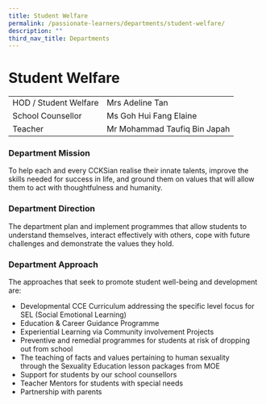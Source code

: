 ```yaml
---
title: Student Welfare
permalink: /passionate-learners/departments/student-welfare/
description: ""
third_nav_title: Departments
---
```

# **Student Welfare**

|  	|  	|
|---	|---	|
| HOD / Student Welfare 	| Mrs Adeline Tan 	|
| School Counsellor 	| Ms Goh Hui Fang Elaine  	|
| Teacher 	| Mr Mohammad Taufiq Bin Japah 	|

### Department Mission  

To help each and every CCKSian realise their innate talents, improve the skills needed for success in life, and ground them on values that will allow them to act with thoughtfulness and humanity.  

### Department Direction

The department plan and implement programmes that allow students to understand themselves, interact effectively with others, cope with future challenges and demonstrate the values they hold. 

### Department Approach

The approaches that seek to promote student well-being and development are:

*   Developmental CCE Curriculum addressing the specific level focus for SEL (Social Emotional Learning)
*   Education & Career Guidance Programme
*   Experiential Learning via Community involvement Projects
*   Preventive and remedial programmes for students at risk of dropping out from school
*   The teaching of facts and values pertaining to human sexuality through the Sexuality Education lesson packages from MOE
*   Support for students by our school counsellors
*   Teacher Mentors for students with special needs
*   Partnership with parents